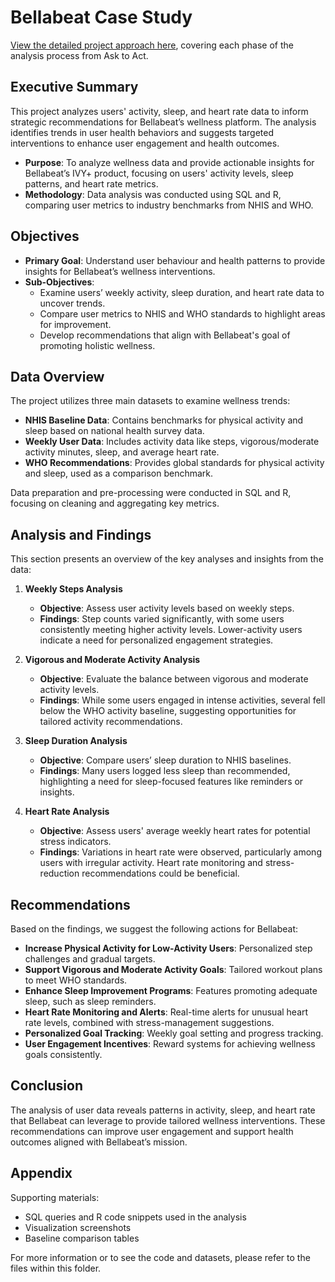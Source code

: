 # Bellabeat Case Study

[View the detailed project approach here](./Approach.md), covering each phase of the analysis process from Ask to Act.

## Executive Summary
This project analyzes users' activity, sleep, and heart rate data to inform strategic recommendations for Bellabeat’s wellness platform. The analysis identifies trends in user health behaviors and suggests targeted interventions to enhance user engagement and health outcomes.

- **Purpose**: To analyze wellness data and provide actionable insights for Bellabeat’s IVY+ product, focusing on users' activity levels, sleep patterns, and heart rate metrics.
- **Methodology**: Data analysis was conducted using SQL and R, comparing user metrics to industry benchmarks from NHIS and WHO.

## Objectives
- **Primary Goal**: Understand user behaviour and health patterns to provide insights for Bellabeat’s wellness interventions.
- **Sub-Objectives**:
  - Examine users’ weekly activity, sleep duration, and heart rate data to uncover trends.
  - Compare user metrics to NHIS and WHO standards to highlight areas for improvement.
  - Develop recommendations that align with Bellabeat's goal of promoting holistic wellness.

## Data Overview
The project utilizes three main datasets to examine wellness trends:
- **NHIS Baseline Data**: Contains benchmarks for physical activity and sleep based on national health survey data.
- **Weekly User Data**: Includes activity data like steps, vigorous/moderate activity minutes, sleep, and average heart rate.
- **WHO Recommendations**: Provides global standards for physical activity and sleep, used as a comparison benchmark.

Data preparation and pre-processing were conducted in SQL and R, focusing on cleaning and aggregating key metrics.

## Analysis and Findings
This section presents an overview of the key analyses and insights from the data:

1. **Weekly Steps Analysis**
   - **Objective**: Assess user activity levels based on weekly steps.
   - **Findings**: Step counts varied significantly, with some users consistently meeting higher activity levels. Lower-activity users indicate a need for personalized engagement strategies.

2. **Vigorous and Moderate Activity Analysis**
   - **Objective**: Evaluate the balance between vigorous and moderate activity levels.
   - **Findings**: While some users engaged in intense activities, several fell below the WHO activity baseline, suggesting opportunities for tailored activity recommendations.

3. **Sleep Duration Analysis**
   - **Objective**: Compare users’ sleep duration to NHIS baselines.
   - **Findings**: Many users logged less sleep than recommended, highlighting a need for sleep-focused features like reminders or insights.

4. **Heart Rate Analysis**
   - **Objective**: Assess users' average weekly heart rates for potential stress indicators.
   - **Findings**: Variations in heart rate were observed, particularly among users with irregular activity. Heart rate monitoring and stress-reduction recommendations could be beneficial.

## Recommendations
Based on the findings, we suggest the following actions for Bellabeat:
- **Increase Physical Activity for Low-Activity Users**: Personalized step challenges and gradual targets.
- **Support Vigorous and Moderate Activity Goals**: Tailored workout plans to meet WHO standards.
- **Enhance Sleep Improvement Programs**: Features promoting adequate sleep, such as sleep reminders.
- **Heart Rate Monitoring and Alerts**: Real-time alerts for unusual heart rate levels, combined with stress-management suggestions.
- **Personalized Goal Tracking**: Weekly goal setting and progress tracking.
- **User Engagement Incentives**: Reward systems for achieving wellness goals consistently.

## Conclusion
The analysis of user data reveals patterns in activity, sleep, and heart rate that Bellabeat can leverage to provide tailored wellness interventions. These recommendations can improve user engagement and support health outcomes aligned with Bellabeat’s mission.

## Appendix
Supporting materials:
- SQL queries and R code snippets used in the analysis
- Visualization screenshots
- Baseline comparison tables

For more information or to see the code and datasets, please refer to the files within this folder.
